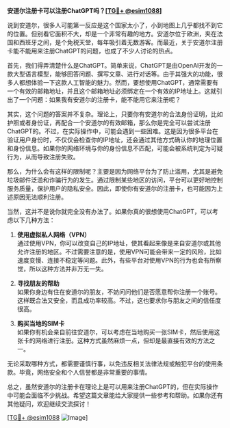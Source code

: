 **安道尔注册卡可以注册ChatGPT吗？[[TG💪+ @esim1088](https://t.me/s/esim1088)]**

说到安道尔，很多人可能第一反应是这个国家太小了，小到地图上几乎都找不到它的位置。但别看它面积不大，却是一个非常有趣的地方。安道尔位于欧洲，夹在法国和西班牙之间，是个免税天堂，每年吸引着无数游客。而最近，关于安道尔注册卡能不能用来注册ChatGPT的问题，也成了不少人讨论的热点。

首先，我们得弄清楚什么是ChatGPT。简单来说，ChatGPT是由OpenAI开发的一款大型语言模型，能够回答问题、撰写文章、进行对话等。由于其强大的功能，很多人都想体验一下这款人工智能的魅力。然而，要想使用ChatGPT，通常需要有一个有效的邮箱地址，并且这个邮箱地址必须绑定在一个有效的IP地址上。这就引出了一个问题：如果我有安道尔的注册卡，能不能用它来注册呢？

其实，这个问题的答案并不复杂。理论上，只要你有安道尔的合法身份证明，比如护照或者身份证，再配合一个安道尔的有效邮箱，那么你是完全可以尝试注册ChatGPT的。不过，在实际操作中，可能会遇到一些困难。这是因为很多平台在验证用户身份时，不仅仅会检查你的IP地址，还会通过其他方式确认你的地理位置和身份信息。如果你的网络环境与你的身份信息不匹配，可能会被系统判定为可疑行为，从而导致注册失败。

那么，为什么会有这样的限制呢？主要是因为网络平台为了防止滥用，尤其是避免垃圾邮件泛滥和诈骗行为的发生。通过限制某些地区的访问，平台可以更好地控制服务质量，保护用户的隐私安全。因此，即使你有安道尔的注册卡，也可能因为上述原因无法顺利注册。

当然，这并不是说你就完全没有办法了。如果你真的很想使用ChatGPT，可以考虑以下几种方法：

1. **使用虚拟私人网络（VPN）**  
   通过使用VPN，你可以改变自己的IP地址，使其看起来像是来自安道尔或其他允许注册的地区。不过需要注意的是，使用VPN可能会带来一定的风险，比如速度变慢、连接不稳定等问题。此外，有些平台对使用VPN的行为也会有所察觉，所以这种方法并非万无一失。

2. **寻找朋友的帮助**  
   如果你身边有住在安道尔的朋友，不妨问问他们是否愿意帮你注册一个账号。这样既合法又安全，而且成功率较高。不过，这也要求你与朋友之间的信任度很高。

3. **购买当地的SIM卡**  
   如果你有机会亲自前往安道尔，可以考虑在当地购买一张SIM卡，然后使用这张卡的网络进行注册。这种方式虽然麻烦一点，但却是最直接有效的方法之一。

无论采取哪种方式，都需要谨慎行事，以免违反相关法律法规或触犯平台的使用条款。毕竟，网络安全和个人信誉都是非常重要的事情。

总之，虽然安道尔的注册卡在理论上是可以用来注册ChatGPT的，但在实际操作中可能会面临不少挑战。希望这篇文章能给大家提供一些参考和帮助。如果你还有其他疑问，欢迎继续交流探讨！

[[TG💪+ @esim1088](https://t.me/s/esim1088) ![Image](https://i.postimg.cc/4NQfJmqS/Snipaste-2025-05-13-00-14-12.png)]